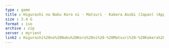 ```yaml
---
type : game
title : Higurashi no Naku Koro ni - Matsuri - Kakera Asobi (Japan) (Append-ban)
size : 3.4 G
format : iso
archive : zip
server : myrient
link2 : Higurashi%20no%20Naku%20Koro%20ni%20-%20Matsuri%20-%20Kakera%20Asobi%20%28Japan%29%20%28Append-ban%29
---
```

